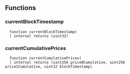 


## Functions
### currentBlockTimestamp
```solidity
  function currentBlockTimestamp(
  ) internal returns (uint32)
```




### currentCumulativePrices
```solidity
  function currentCumulativePrices(
  ) internal returns (uint256 price0Cumulative, uint256 price1Cumulative, uint32 blockTimestamp)
```




